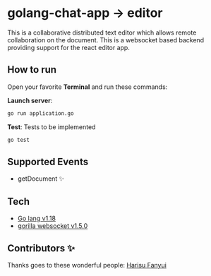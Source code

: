 # golang-chat-app -> editor

This is a collaborative distributed text editor which allows remote collaboration on the document. This is a websocket based backend providing support for the react editor app. 


## How to run
Open your favorite **Terminal** and run these commands:

**Launch server**:

```sh
go run application.go
```

**Test**:
 Tests to be implemented
```sh
go test
```
## Supported Events
- getDocument ✨

## Tech
- [Go lang v1.18](https://go.dev/) 
- [gorilla websocket v1.5.0](https://pkg.go.dev/github.com/gorilla/websocket@v1.5.0)

## Contributors ✨
Thanks goes to these wonderful people:
[Harisu Fanyui](https://github.com/fanyui)
